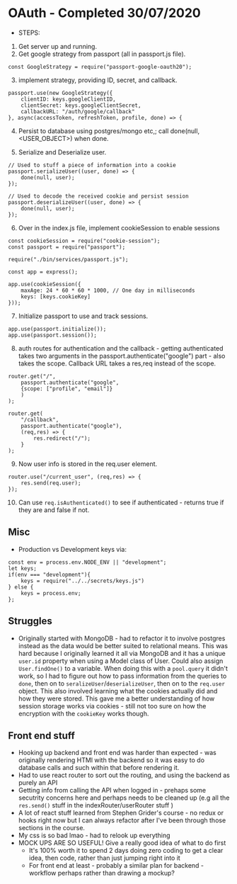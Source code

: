 # OAuth - Completed 30/07/2020
- STEPS:
1) Get server up and running.
2) Get google strategy from passport (all in passport.js file).

```
const GoogleStrategy = require("passport-google-oauth20");
```

3) implement strategy, providing ID, secret, and callback.

```
passport.use(new GoogleStrategy({
    clientID: keys.googleClientID,
    clientSecret: keys.googleClientSecret,
    callbackURL: "/auth/google/callback"
}, async(accessToken, refreshToken, profile, done) => {
```

4) Persist to database using postgres/mongo etc,; call done(null, <USER_OBJECT>) when done.

5) Serialize and Deserialize user.

```
// Used to stuff a piece of information into a cookie
passport.serializeUser((user, done) => {
    done(null, user);
});

// Used to decode the received cookie and persist session
passport.deserializeUser((user, done) => {
    done(null, user);
});
```

6) Over in the index.js file, implement cookieSession to enable sessions

```
const cookieSession = require("cookie-session");
const passport = require("passport");

require("./bin/services/passport.js");

const app = express();

app.use(cookieSession({
    maxAge: 24 * 60 * 60 * 1000, // One day in milliseconds
    keys: [keys.cookieKey]
}));
```

7) Initialize passport to use and track sessions.

```
app.use(passport.initialize());
app.use(passport.session());
```

8) auth routes for authentication and the callback - getting authenticated takes two arguments in the passport.authenticate("google") part - also takes the scope. Callback URL takes a res,req instead of the scope.

```
router.get("/",
    passport.authenticate("google",
    {scope: ["profile", "email"]}
    )
);

router.get(
    "/callback",
    passport.authenticate("google"),
    (req,res) => {
        res.redirect("/");
    }
);
```

9) Now user info is stored in the req.user element.

```
router.use("/current_user", (req,res) => {
    res.send(req.user);
});
```

10) Can use `req.isAuthenticated()` to see if authenticated - returns true if they are and false if not.

## Misc
- Production vs Development keys via:

```
const env = process.env.NODE_ENV || "development";
let keys;
if(env === "development"){
    keys = require("../../secrets/keys.js")
} else {
    keys = process.env;
};
```

## Struggles
- Originally started with MongoDB - had to refactor it to involve postgres instead as the data would be better suited to relational means. This was hard because I originally learned it all via MongoDB and it has a unique `user.id` property when using a Model class of User. Could also assign `User.findOne()` to a variable. When doing this with a `pool.query` it didn't work, so I had to figure out how to pass information from the queries to `done`, then on to `seralizeUser`/`deserializeUser`, then on to the `req.user` object. This also involved learning what the cookies actually did and how they were stored. This gave me a better understanding of how session storage works via cookies - still not too sure on how the encryption with the `cookieKey` works though.

## Front end stuff
- Hooking up backend and front end was harder than expected - was originally rendering HTMl with the backend so it was easy to do database calls and such within that before rendering it.
- Had to use react router to sort out the routing, and using the backend as purely an API
- Getting info from calling the API when logged in - prehaps some secutrity concerns here and perhaps needs to be cleaned up (e.g all the `res.send()` stuff in the indexRouter/userRouter stuff )
- A lot of react stuff learned from Stephen Grider's course - no redux or hooks right now but I can always refactor after I've been through those sections in the course.
- My css is so bad lmao - had to relook up everything
- MOCK UPS ARE SO USEFUL! Give a really good idea of what to do first
    - It's 100% worth it to spend 2 days doing zero coding to get a clear idea, then code, rather than just jumping right into it
    - For front end at least - probably a similar plan for backend - workflow perhaps rather than drawing a mockup?
